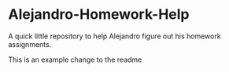 Alejandro-Homework-Help
=======================

A quick little repository to help Alejandro figure out his homework
assignments.


This is an example change to the readme
